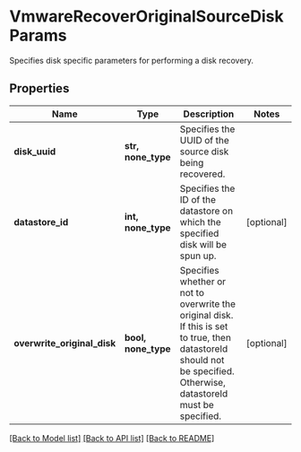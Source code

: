 # VmwareRecoverOriginalSourceDiskParams

Specifies disk specific parameters for performing a disk recovery.

## Properties
Name | Type | Description | Notes
------------ | ------------- | ------------- | -------------
**disk_uuid** | **str, none_type** | Specifies the UUID of the source disk being recovered. | 
**datastore_id** | **int, none_type** | Specifies the ID of the datastore on which the specified disk will be spun up. | [optional] 
**overwrite_original_disk** | **bool, none_type** | Specifies whether or not to overwrite the original disk. If this is set to true, then datastoreId should not be specified. Otherwise, datastoreId must be specified. | [optional] 

[[Back to Model list]](../README.md#documentation-for-models) [[Back to API list]](../README.md#documentation-for-api-endpoints) [[Back to README]](../README.md)


